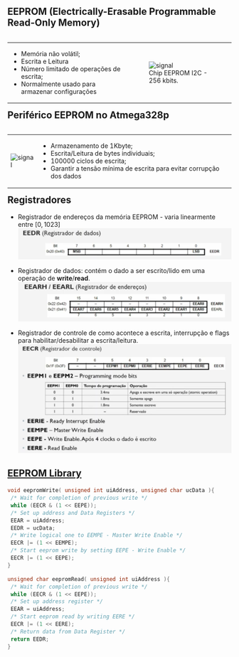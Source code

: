 ## EEPROM (Electrically-Erasable Programmable Read-Only Memory)

 <table style="float:right">
  <tr>
    <td>
      <ul>
        <li>Memória não volátil;</li>
        <li>Escrita e Leitura</li>
        <li>Número limitado de operações de escrita;</li>
        <li>Normalmente usado para armazenar configurações</li>
      </ul> 
    </td>
    <td>
     <figure>
     <img src="https://http2.mlstatic.com/D_NQ_NP_779811-MLB43560663837_092020-O.webp" alt="signal" width="100%" height="100%" style="vertical-align:middle">
     <figcaption>Chip EEPROM I2C - 256 kbits.</figcaption>
      </figure>
    </td>
  </tr>
</table> 

## Periférico EEPROM no Atmega328p
<table style="float:right">
  <tr>
    <td>
     <img src="https://www.arnabkumardas.com/blog/wp-content/uploads/2021/04/avrbus.png" alt="signal" width="100%" height="100%" style="vertical-align:middle">
   </td>
   <td>
      <ul>
        <li>Armazenamento de 1Kbyte;</li>
        <li>Escrita/Leitura de bytes individuais;</li>
        <li>100000 ciclos de escrita;</li>
        <li>Garantir a tensão mínima de escrita para evitar corrupção dos dados</li>
      </ul>
    </td>
  </tr>
</table>


## Registradores
- Registrador de endereços da memória EEPROM - varia linearmente entre $[0,1023]$
![enderecos](https://github.com/petrucior/ucontrolador/blob/main/lecture5/midia/dados.png?raw=true)

- Registrador de dados: contém o dado a ser escrito/lido em uma operação de **write**/**read**. 
![prescaler](https://github.com/petrucior/ucontrolador/blob/main/lecture5/midia/enderecos.png?raw=true)

- Registrador de controle de como acontece a escrita, interrupção e flags para habilitar/desabilitar a escrita/leitura.
![controle](https://github.com/petrucior/ucontrolador/blob/main/lecture5/midia/controle.png?raw=true)

## [EEPROM Library](https://www.nongnu.org/avr-libc/user-manual/group__avr__eeprom.html)

```c
void eepromWrite( unsigned int uiAddress, unsigned char ucData ){
 /* Wait for completion of previous write */
 while (EECR & (1 << EEPE));
 /* Set up address and Data Registers */
 EEAR = uiAddress;
 EEDR = ucData;
 /* Write logical one to EEMPE - Master Write Enable */
 EECR |= (1 << EEMPE);
 /* Start eeprom write by setting EEPE - Write Enable */
 EECR |= (1 << EEPE);
}
```

```c
unsigned char eepromRead( unsigned int uiAddress ){
 /* Wait for completion of previous write */
 while (EECR & (1 << EEPE));
 /* Set up address register */
 EEAR = uiAddress;
 /* Start eeprom read by writing EERE */
 EECR |= (1 << EERE);
 /* Return data from Data Register */
 return EEDR;
}
```
